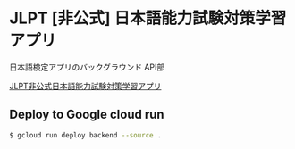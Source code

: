 # JLPT [非公式] 日本語能力試験対策学習アプリ
日本語検定アプリのバックグラウンド API部

[JLPT非公式日本語能力試験対策学習アプリ](https://jlpt.howlrs.net/)

## Deploy to Google cloud run
```sh
$ gcloud run deploy backend --source .
```